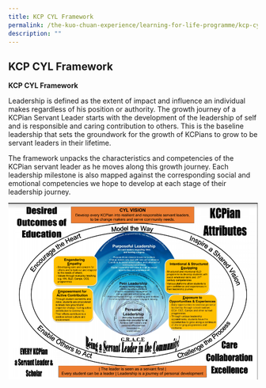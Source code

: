 ```yaml
---
title: KCP CYL Framework
permalink: /the-kuo-chuan-experience/learning-for-life-programme/kcp-cyl-framework/
description: ""
---
```

## KCP CYL Framework


**KCP CYL Framework**

Leadership is defined as the extent of impact and influence an individual makes regardless of his position or authority. The growth journey of a KCPian Servant Leader starts with the development of the leadership of self and is responsible and caring contribution to others. This is the baseline leadership that sets the groundwork for the growth of KCPians to grow to be servant leaders in their lifetime.

The framework unpacks the characteristics and competencies of the KCPian servant leader as he moves along this growth journey. Each leadership milestone is also mapped against the corresponding social and emotional competencies we hope to develop at each stage of their leadership journey.

![](/images/The%20Kuo%20Chuan%20Experience/KCP%20CYL%20Framework.png)

